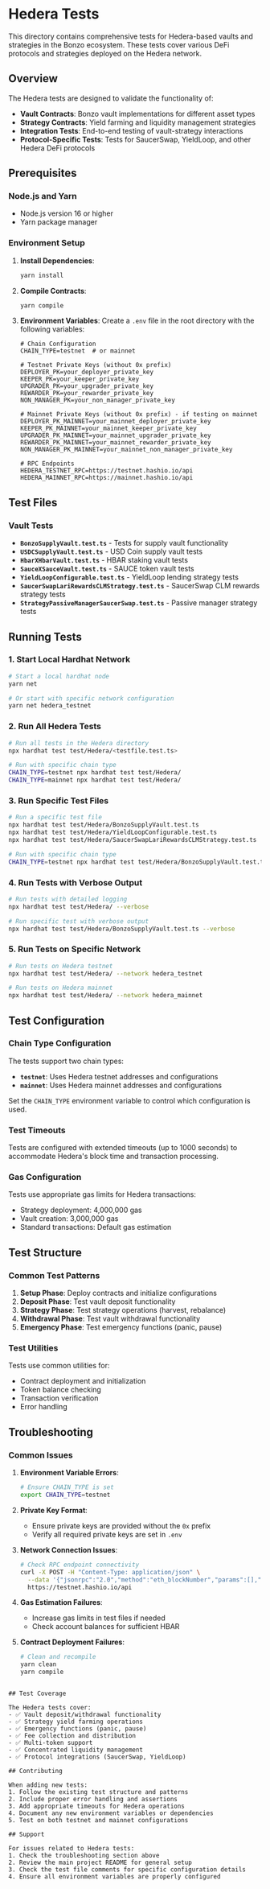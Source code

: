 # Hedera Tests

This directory contains comprehensive tests for Hedera-based vaults and strategies in the Bonzo ecosystem. These tests cover various DeFi protocols and strategies deployed on the Hedera network.

## Overview

The Hedera tests are designed to validate the functionality of:
- **Vault Contracts**: Bonzo vault implementations for different asset types
- **Strategy Contracts**: Yield farming and liquidity management strategies
- **Integration Tests**: End-to-end testing of vault-strategy interactions
- **Protocol-Specific Tests**: Tests for SaucerSwap, YieldLoop, and other Hedera DeFi protocols

## Prerequisites

### Node.js and Yarn
- Node.js version 16 or higher
- Yarn package manager

### Environment Setup
1. **Install Dependencies**:
   ```bash
   yarn install
   ```

2. **Compile Contracts**:
   ```bash
   yarn compile
   ```

3. **Environment Variables**:
   Create a `.env` file in the root directory with the following variables:

   ```env
   # Chain Configuration
   CHAIN_TYPE=testnet  # or mainnet
   
   # Testnet Private Keys (without 0x prefix)
   DEPLOYER_PK=your_deployer_private_key
   KEEPER_PK=your_keeper_private_key
   UPGRADER_PK=your_upgrader_private_key
   REWARDER_PK=your_rewarder_private_key
   NON_MANAGER_PK=your_non_manager_private_key
   
   # Mainnet Private Keys (without 0x prefix) - if testing on mainnet
   DEPLOYER_PK_MAINNET=your_mainnet_deployer_private_key
   KEEPER_PK_MAINNET=your_mainnet_keeper_private_key
   UPGRADER_PK_MAINNET=your_mainnet_upgrader_private_key
   REWARDER_PK_MAINNET=your_mainnet_rewarder_private_key
   NON_MANAGER_PK_MAINNET=your_mainnet_non_manager_private_key
   
   # RPC Endpoints
   HEDERA_TESTNET_RPC=https://testnet.hashio.io/api
   HEDERA_MAINNET_RPC=https://mainnet.hashio.io/api
   ```

## Test Files

### Vault Tests
- **`BonzoSupplyVault.test.ts`** - Tests for supply vault functionality
- **`USDCSupplyVault.test.ts`** - USD Coin supply vault tests
- **`HbarXHbarVault.test.ts`** - HBAR staking vault tests
- **`SauceXSauceVault.test.ts`** - SAUCE token vault tests
- **`YieldLoopConfigurable.test.ts`** - YieldLoop lending strategy tests
- **`SaucerSwapLariRewardsCLMStrategy.test.ts`** - SaucerSwap CLM rewards strategy tests
- **`StrategyPassiveManagerSaucerSwap.test.ts`** - Passive manager strategy tests


## Running Tests

### 1. Start Local Hardhat Network
```bash
# Start a local hardhat node
yarn net

# Or start with specific network configuration
yarn net hedera_testnet
```

### 2. Run All Hedera Tests
```bash
# Run all tests in the Hedera directory
npx hardhat test test/Hedera/<testfile.test.ts>

# Run with specific chain type
CHAIN_TYPE=testnet npx hardhat test test/Hedera/
CHAIN_TYPE=mainnet npx hardhat test test/Hedera/
```

### 3. Run Specific Test Files
```bash
# Run a specific test file
npx hardhat test test/Hedera/BonzoSupplyVault.test.ts
npx hardhat test test/Hedera/YieldLoopConfigurable.test.ts
npx hardhat test test/Hedera/SaucerSwapLariRewardsCLMStrategy.test.ts

# Run with specific chain type
CHAIN_TYPE=testnet npx hardhat test test/Hedera/BonzoSupplyVault.test.ts
```

### 4. Run Tests with Verbose Output
```bash
# Run tests with detailed logging
npx hardhat test test/Hedera/ --verbose

# Run specific test with verbose output
npx hardhat test test/Hedera/BonzoSupplyVault.test.ts --verbose
```

### 5. Run Tests on Specific Network
```bash
# Run tests on Hedera testnet
npx hardhat test test/Hedera/ --network hedera_testnet

# Run tests on Hedera mainnet
npx hardhat test test/Hedera/ --network hedera_mainnet
```

## Test Configuration

### Chain Type Configuration
The tests support two chain types:
- **`testnet`**: Uses Hedera testnet addresses and configurations
- **`mainnet`**: Uses Hedera mainnet addresses and configurations

Set the `CHAIN_TYPE` environment variable to control which configuration is used.

### Test Timeouts
Tests are configured with extended timeouts (up to 1000 seconds) to accommodate Hedera's block time and transaction processing.

### Gas Configuration
Tests use appropriate gas limits for Hedera transactions:
- Strategy deployment: 4,000,000 gas
- Vault creation: 3,000,000 gas
- Standard transactions: Default gas estimation

## Test Structure

### Common Test Patterns
1. **Setup Phase**: Deploy contracts and initialize configurations
2. **Deposit Phase**: Test vault deposit functionality
3. **Strategy Phase**: Test strategy operations (harvest, rebalance)
4. **Withdrawal Phase**: Test vault withdrawal functionality
5. **Emergency Phase**: Test emergency functions (panic, pause)

### Test Utilities
Tests use common utilities for:
- Contract deployment and initialization
- Token balance checking
- Transaction verification
- Error handling

## Troubleshooting

### Common Issues

1. **Environment Variable Errors**:
   ```bash
   # Ensure CHAIN_TYPE is set
   export CHAIN_TYPE=testnet
   ```

2. **Private Key Format**:
   - Ensure private keys are provided without the `0x` prefix
   - Verify all required private keys are set in `.env`

3. **Network Connection Issues**:
   ```bash
   # Check RPC endpoint connectivity
   curl -X POST -H "Content-Type: application/json" \
     --data '{"jsonrpc":"2.0","method":"eth_blockNumber","params":[],"id":1}' \
     https://testnet.hashio.io/api
   ```

4. **Gas Estimation Failures**:
   - Increase gas limits in test files if needed
   - Check account balances for sufficient HBAR

5. **Contract Deployment Failures**:
   ```bash
   # Clean and recompile
   yarn clean
   yarn compile
   ```


```

## Test Coverage

The Hedera tests cover:
- ✅ Vault deposit/withdrawal functionality
- ✅ Strategy yield farming operations
- ✅ Emergency functions (panic, pause)
- ✅ Fee collection and distribution
- ✅ Multi-token support
- ✅ Concentrated liquidity management
- ✅ Protocol integrations (SaucerSwap, YieldLoop)

## Contributing

When adding new tests:
1. Follow the existing test structure and patterns
2. Include proper error handling and assertions
3. Add appropriate timeouts for Hedera operations
4. Document any new environment variables or dependencies
5. Test on both testnet and mainnet configurations

## Support

For issues related to Hedera tests:
1. Check the troubleshooting section above
2. Review the main project README for general setup
3. Check the test file comments for specific configuration details
4. Ensure all environment variables are properly configured
